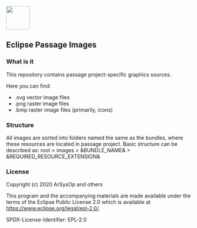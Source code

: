 <img src="https://github.com/zelenyhleb/passage-images/blob/master/images/org.eclipse.passage.loc.operator/png/icons/128.png" width="64px" height="64px" />

## Eclipse Passage Images

### What is it

This repository contains passage project-specific graphics sources.

Here you can find:

- .svg vector image files
- .png raster image files
- .bmp raster image files (primarily, icons)

### Structure

All images are sorted into folders named the same as the bundles, where these resources are located in passage project.
Basic structure can be described as: root > images > &BUNDLE_NAME& > &REQUIRED_RESOURCE_EXTENSION&

### License

Copyright (c) 2020 ArSysOp and others

This program and the accompanying materials are made available under the terms of the Eclipse Public License 2.0 which is available at https://www.eclipse.org/legal/epl-2.0/.

SPDX-License-Identifier: EPL-2.0